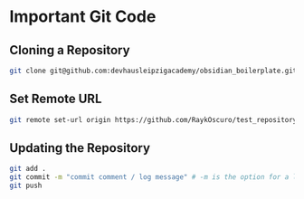 # Important Git Code

## Cloning a Repository
```bash
git clone git@github.com:devhausleipzigacademy/obsidian_boilerplate.git
```
## Set Remote URL
```bash
git remote set-url origin https://github.com/RaykOscuro/test_repository.git
```

## Updating the Repository
```bash
git add .
git commit -m "commit comment / log message" # -m is the option for a log message
git push
```